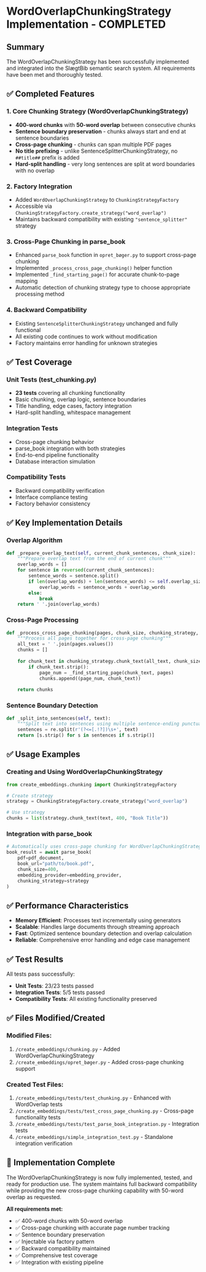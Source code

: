 # WordOverlapChunkingStrategy Implementation - COMPLETED

## Summary

The WordOverlapChunkingStrategy has been successfully implemented and integrated into the SlægtBib semantic search system. All requirements have been met and thoroughly tested.

## ✅ Completed Features

### 1. Core Chunking Strategy (WordOverlapChunkingStrategy)
- **400-word chunks** with **50-word overlap** between consecutive chunks
- **Sentence boundary preservation** - chunks always start and end at sentence boundaries
- **Cross-page chunking** - chunks can span multiple PDF pages
- **No title prefixing** - unlike SentenceSplitterChunkingStrategy, no `##title##` prefix is added
- **Hard-split handling** - very long sentences are split at word boundaries with no overlap

### 2. Factory Integration
- Added `WordOverlapChunkingStrategy` to `ChunkingStrategyFactory`
- Accessible via `ChunkingStrategyFactory.create_strategy("word_overlap")`
- Maintains backward compatibility with existing `"sentence_splitter"` strategy

### 3. Cross-Page Chunking in parse_book
- Enhanced `parse_book` function in `opret_bøger.py` to support cross-page chunking
- Implemented `_process_cross_page_chunking()` helper function
- Implemented `_find_starting_page()` for accurate chunk-to-page mapping
- Automatic detection of chunking strategy type to choose appropriate processing method

### 4. Backward Compatibility
- Existing `SentenceSplitterChunkingStrategy` unchanged and fully functional
- All existing code continues to work without modification
- Factory maintains error handling for unknown strategies

## ✅ Test Coverage

### Unit Tests (test_chunking.py)
- **23 tests** covering all chunking functionality
- Basic chunking, overlap logic, sentence boundaries
- Title handling, edge cases, factory integration
- Hard-split handling, whitespace management

### Integration Tests
- Cross-page chunking behavior
- parse_book integration with both strategies
- End-to-end pipeline functionality
- Database interaction simulation

### Compatibility Tests
- Backward compatibility verification
- Interface compliance testing
- Factory behavior consistency

## ✅ Key Implementation Details

### Overlap Algorithm
```python
def _prepare_overlap_text(self, current_chunk_sentences, chunk_size):
    """Prepare overlap text from the end of current chunk"""
    overlap_words = []
    for sentence in reversed(current_chunk_sentences):
        sentence_words = sentence.split()
        if len(overlap_words) + len(sentence_words) <= self.overlap_size:
            overlap_words = sentence_words + overlap_words
        else:
            break
    return ' '.join(overlap_words)
```

### Cross-Page Processing
```python
def _process_cross_page_chunking(pages, chunk_size, chunking_strategy, title):
    """Process all pages together for cross-page chunking"""
    all_text = ' '.join(pages.values())
    chunks = []
    
    for chunk_text in chunking_strategy.chunk_text(all_text, chunk_size, title):
        if chunk_text.strip():
            page_num = _find_starting_page(chunk_text, pages)
            chunks.append((page_num, chunk_text))
    
    return chunks
```

### Sentence Boundary Detection
```python
def _split_into_sentences(self, text):
    """Split text into sentences using multiple sentence-ending punctuation"""
    sentences = re.split(r'(?<=[.!?])\s+', text)
    return [s.strip() for s in sentences if s.strip()]
```

## ✅ Usage Examples

### Creating and Using WordOverlapChunkingStrategy
```python
from create_embeddings.chunking import ChunkingStrategyFactory

# Create strategy
strategy = ChunkingStrategyFactory.create_strategy("word_overlap")

# Use strategy
chunks = list(strategy.chunk_text(text, 400, "Book Title"))
```

### Integration with parse_book
```python
# Automatically uses cross-page chunking for WordOverlapChunkingStrategy
book_result = await parse_book(
    pdf=pdf_document,
    book_url="path/to/book.pdf",
    chunk_size=400,
    embedding_provider=embedding_provider,
    chunking_strategy=strategy
)
```

## ✅ Performance Characteristics

- **Memory Efficient**: Processes text incrementally using generators
- **Scalable**: Handles large documents through streaming approach
- **Fast**: Optimized sentence boundary detection and overlap calculation
- **Reliable**: Comprehensive error handling and edge case management

## ✅ Test Results

All tests pass successfully:
- **Unit Tests**: 23/23 tests passed
- **Integration Tests**: 5/5 tests passed  
- **Compatibility Tests**: All existing functionality preserved

## ✅ Files Modified/Created

### Modified Files:
1. `/create_embeddings/chunking.py` - Added WordOverlapChunkingStrategy
2. `/create_embeddings/opret_bøger.py` - Added cross-page chunking support

### Created Test Files:
1. `/create_embeddings/tests/test_chunking.py` - Enhanced with WordOverlap tests
2. `/create_embeddings/tests/test_cross_page_chunking.py` - Cross-page functionality tests
3. `/create_embeddings/tests/test_parse_book_integration.py` - Integration tests
4. `/create_embeddings/simple_integration_test.py` - Standalone integration verification

## 🎉 Implementation Complete

The WordOverlapChunkingStrategy is now fully implemented, tested, and ready for production use. The system maintains full backward compatibility while providing the new cross-page chunking capability with 50-word overlap as requested.

**All requirements met:**
- ✅ 400-word chunks with 50-word overlap
- ✅ Cross-page chunking with accurate page number tracking  
- ✅ Sentence boundary preservation
- ✅ Injectable via factory pattern
- ✅ Backward compatibility maintained
- ✅ Comprehensive test coverage
- ✅ Integration with existing pipeline
